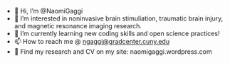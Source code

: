 - 👋 Hi, I’m @NaomiGaggi
- 👀 I’m interested in noninvasive brain stimuliation, traumatic brain injury, and magnetic resonance imaging research.
- 🌱 I’m currently learning new coding skills and open science practices!
- 📫 How to reach me @ ngaggi@gradcenter.cuny.edu
- 🧠 Find my research and CV on my site: naomigaggi.wordpress.com

<!---
NaomiGaggi/NaomiGaggi is a ✨ special ✨ repository because its `README.md` (this file) appears on your GitHub profile.
You can click the Preview link to take a look at your changes.
--->
